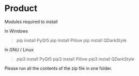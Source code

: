 # Product
Modules required to install

In Windows
> pip install PyQt5
> pip install Pillow
> pip install QDarkStyle

In GNU / Linux
> pip3 install PyQt5
> pip3 install Pillow
> pip3 install QDarkStyle

Please run all the contents of the zip file in one folder.
